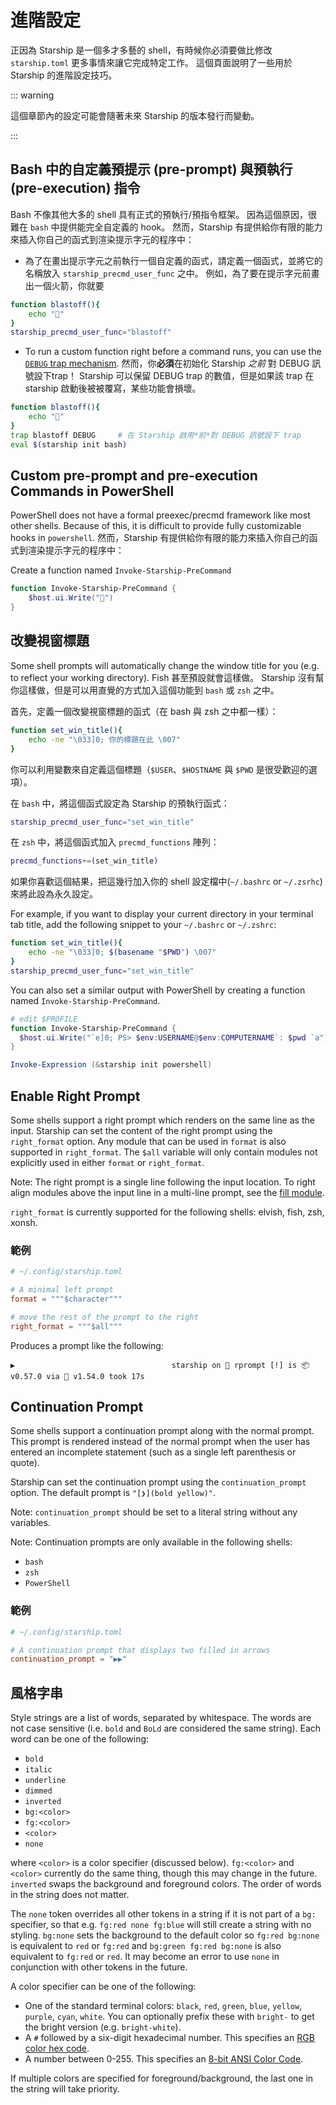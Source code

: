 # 進階設定

正因為 Starship 是一個多才多藝的 shell，有時候你必須要做比修改 `starship.toml` 更多事情來讓它完成特定工作。 這個頁面說明了一些用於 Starship 的進階設定技巧。

::: warning

這個章節內的設定可能會隨著未來 Starship 的版本發行而變動。

:::

## Bash 中的自定義預提示 (pre-prompt) 與預執行 (pre-execution) 指令

Bash 不像其他大多的 shell 具有正式的預執行/預指令框架。 因為這個原因，很難在 `bash` 中提供能完全自定義的 hook。 然而，Starship 有提供給你有限的能力來插入你自己的函式到渲染提示字元的程序中：

- 為了在畫出提示字元之前執行一個自定義的函式，請定義一個函式，並將它的名稱放入 `starship_precmd_user_func` 之中。 例如，為了要在提示字元前畫出一個火箭，你就要

```bash
function blastoff(){
    echo "🚀"
}
starship_precmd_user_func="blastoff"
```

- To run a custom function right before a command runs, you can use the [`DEBUG` trap mechanism](https://jichu4n.com/posts/debug-trap-and-prompt_command-in-bash/). 然而，你**必須**在初始化 Starship *之前* 對 DEBUG 訊號設下trap！ Starship 可以保留 DEBUG trap 的數值，但是如果該 trap 在 starship 啟動後被被覆寫，某些功能會損壞。

```bash
function blastoff(){
    echo "🚀"
}
trap blastoff DEBUG     # 在 Starship 啟用*前*對 DEBUG 訊號設下 trap
eval $(starship init bash)
```

## Custom pre-prompt and pre-execution Commands in PowerShell

PowerShell does not have a formal preexec/precmd framework like most other shells. Because of this, it is difficult to provide fully customizable hooks in `powershell`. 然而，Starship 有提供給你有限的能力來插入你自己的函式到渲染提示字元的程序中：

Create a function named `Invoke-Starship-PreCommand`

```powershell
function Invoke-Starship-PreCommand {
    $host.ui.Write("🚀")
}
```

## 改變視窗標題

Some shell prompts will automatically change the window title for you (e.g. to reflect your working directory). Fish 甚至預設就會這樣做。 Starship 沒有幫你這樣做，但是可以用直覺的方式加入這個功能到 `bash` 或 `zsh` 之中。

首先，定義一個改變視窗標題的函式（在 bash 與 zsh 之中都一樣）：

```bash
function set_win_title(){
    echo -ne "\033]0; 你的標題在此 \007"
}
```

你可以利用變數來自定義這個標題（`$USER`、`$HOSTNAME` 與 `$PWD` 是很受歡迎的選項）。

在 `bash` 中，將這個函式設定為 Starship 的預執行函式：

```bash
starship_precmd_user_func="set_win_title"
```

在 `zsh` 中，將這個函式加入 `precmd_functions` 陣列：

```bash
precmd_functions+=(set_win_title)
```

如果你喜歡這個結果，把這幾行加入你的 shell 設定檔中(`~/.bashrc` or `~/.zsrhc`)來將此設為永久設定。

For example, if you want to display your current directory in your terminal tab title, add the following snippet to your `~/.bashrc` or `~/.zshrc`:

```bash
function set_win_title(){
    echo -ne "\033]0; $(basename "$PWD") \007"
}
starship_precmd_user_func="set_win_title"
```

You can also set a similar output with PowerShell by creating a function named `Invoke-Starship-PreCommand`.

```powershell
# edit $PROFILE
function Invoke-Starship-PreCommand {
  $host.ui.Write("`e]0; PS> $env:USERNAME@$env:COMPUTERNAME`: $pwd `a")
}

Invoke-Expression (&starship init powershell)
```

## Enable Right Prompt

Some shells support a right prompt which renders on the same line as the input. Starship can set the content of the right prompt using the `right_format` option. Any module that can be used in `format` is also supported in `right_format`. The `$all` variable will only contain modules not explicitly used in either `format` or `right_format`.

Note: The right prompt is a single line following the input location. To right align modules above the input line in a multi-line prompt, see the [fill module](/config/#fill).

`right_format` is currently supported for the following shells: elvish, fish, zsh, xonsh.

### 範例

```toml
# ~/.config/starship.toml

# A minimal left prompt
format = """$character"""

# move the rest of the prompt to the right
right_format = """$all"""
```

Produces a prompt like the following:

```
▶                                   starship on  rprompt [!] is 📦 v0.57.0 via 🦀 v1.54.0 took 17s
```

## Continuation Prompt

Some shells support a continuation prompt along with the normal prompt. This prompt is rendered instead of the normal prompt when the user has entered an incomplete statement (such as a single left parenthesis or quote).

Starship can set the continuation prompt using the `continuation_prompt` option. The default prompt is `"[❯](bold yellow)"`.

Note: `continuation_prompt` should be set to a literal string without any variables.

Note: Continuation prompts are only available in the following shells:

  - `bash`
  - `zsh`
  - `PowerShell`

### 範例

```toml
# ~/.config/starship.toml

# A continuation prompt that displays two filled in arrows
continuation_prompt = "▶▶"
```

## 風格字串

Style strings are a list of words, separated by whitespace. The words are not case sensitive (i.e. `bold` and `BoLd` are considered the same string). Each word can be one of the following:

  - `bold`
  - `italic`
  - `underline`
  - `dimmed`
  - `inverted`
  - `bg:<color>`
  - `fg:<color>`
  - `<color>`
  - `none`

where `<color>` is a color specifier (discussed below). `fg:<color>` and `<color>` currently do the same thing, though this may change in the future. `inverted` swaps the background and foreground colors. The order of words in the string does not matter.

The `none` token overrides all other tokens in a string if it is not part of a `bg:` specifier, so that e.g. `fg:red none fg:blue` will still create a string with no styling. `bg:none` sets the background to the default color so `fg:red bg:none` is equivalent to `red` or `fg:red` and `bg:green fg:red bg:none` is also equivalent to `fg:red` or `red`. It may become an error to use `none` in conjunction with other tokens in the future.

A color specifier can be one of the following:

 - One of the standard terminal colors: `black`, `red`, `green`, `blue`, `yellow`, `purple`, `cyan`, `white`. You can optionally prefix these with `bright-` to get the bright version (e.g. `bright-white`).
 - A `#` followed by a six-digit hexadecimal number. This specifies an [RGB color hex code](https://www.w3schools.com/colors/colors_hexadecimal.asp).
 - A number between 0-255. This specifies an [8-bit ANSI Color Code](https://i.stack.imgur.com/KTSQa.png).

If multiple colors are specified for foreground/background, the last one in the string will take priority.
